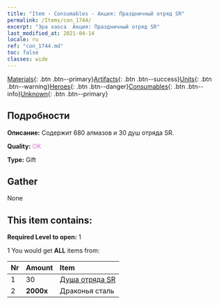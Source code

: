 ```yaml
---
title: "Item - Consumables - Акция: Праздничный отряд SR"
permalink: /Items/con_1744/
excerpt: "Эра хаоса  Акция: Праздничный отряд SR"
last_modified_at: 2021-04-14
locale: ru
ref: "con_1744.md"
toc: false
classes: wide
---
```

 [Materials](/ru/Items/){: .btn .btn--primary}[Artifacts](/ru/Items/Artifacts/){: .btn .btn--success}[Units](/ru/Items/Units/){: .btn .btn--warning}[Heroes](/ru/Items/Heroes/){: .btn .btn--danger}[Consumables](/ru/Items/Consumables/){: .btn .btn--info}[Unknown](/ru/Items/Unknown/){: .btn .btn--primary}

## Подробности
 **Описание:** Содержит 680 алмазов и 30 душ отряда SR.

 **Quality:** <span style="color: #DA70D6">OK</span>

 **Type:** Gift

## Gather

  None

## This item contains:

 **Required Level to open:** 1

 1 You would get **ALL** items  from:

  | Nr | Amount |     Item    |
  |:---|:-------|:------------|
  | 1 | 30 | [Душа отряда SR](/ru/Items/con_534/) | 
  | 2 |  **2000x** | Драконья сталь |  | 
